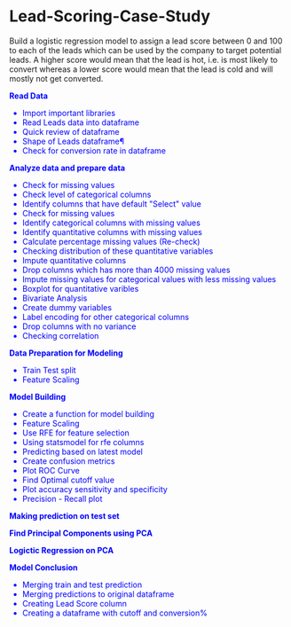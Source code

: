 # Lead-Scoring-Case-Study
Build a logistic regression model to assign a lead score between 0 and 100 to each of the leads which can be used by the company to target potential leads. A higher score would mean that the lead is hot, i.e. is most likely to convert whereas a lower score would mean that the lead is cold and will mostly not get converted.

<font color=blue> **Read Data** <br>
* Import important libraries <br>
* Read Leads data into dataframe <br>
* Quick review of dataframe <br>
* Shape of Leads dataframe¶ <br>
* Check for conversion rate in dataframe <br>

**Analyze data and prepare data** <br>
* Check for missing values <br>
* Check level of categorical columns <br>
* Identify columns that have default "Select" value <br>
* Check for missing values <br>
* Identify categorical columns with missing values <br>
* Identify quantitative columns with missing values <br>
* Calculate percentage missing values (Re-check) <br>
* Checking distribution of these quantitative variables <br>
* Impute quantitative columns <br>
* Drop columns which has more than 4000 missing values <br>
* Impute missing values for categorical values with less missing values <br>
* Boxplot for quantitative varibles <br>
* Bivariate Analysis <br>
* Create dummy variables <br>
* Label encoding for other categorical columns <br>
* Drop columns with no variance <br>
* Checking correlation <br>

**Data Preparation for Modeling** <br>
* Train Test split <br>
* Feature Scaling <br>

**Model Building** <br>
* Create a function for model building <br>
* Feature Scaling <br>
* Use RFE for feature selection <br>
* Using statsmodel for rfe columns <br>
* Predicting based on latest model <br>
* Create confusion metrics <br>
* Plot ROC Curve <br>
* Find Optimal cutoff value <br>
* Plot accuracy sensitivity and specificity <br>
* Precision - Recall plot <br>

**Making prediction on test set** <br>

**Find Principal Components using PCA** <br>

**Logictic Regression on PCA** <br>

**Model Conclusion** <br>
* Merging train and test prediction <br>
* Merging predictions to original dataframe <br>
* Creating Lead Score column <br>
* Creating a dataframe with cutoff and conversion% <br>
